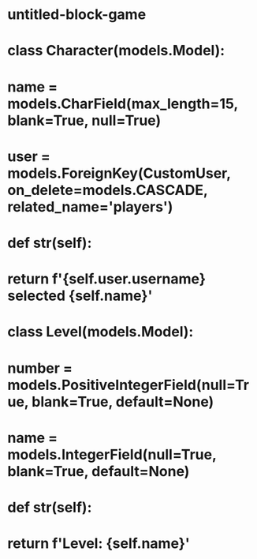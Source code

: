 # untitled-block-game


# class Character(models.Model):
#     name = models.CharField(max_length=15, blank=True, null=True)
#     user = models.ForeignKey(CustomUser, on_delete=models.CASCADE, related_name='players')

#     def __str__(self):
#         return f'{self.user.username} selected {self.name}'


# class Level(models.Model):
#     number = models.PositiveIntegerField(null=True, blank=True, default=None)
#     name = models.IntegerField(null=True, blank=True, default=None)

#     def __str__(self):
#         return f'Level: {self.name}'